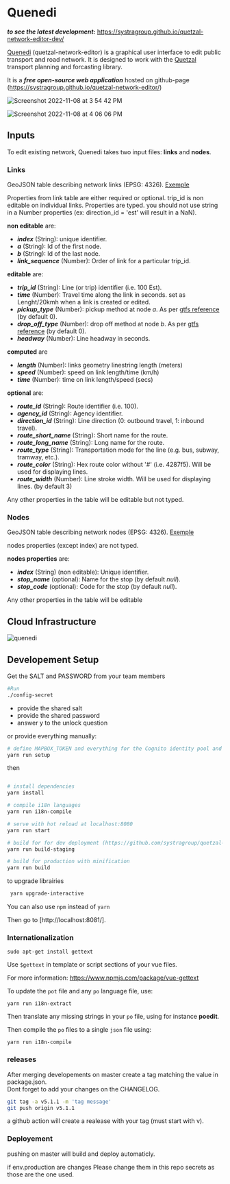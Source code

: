 # Quenedi

***to see the latest development:***
<https://systragroup.github.io/quetzal-network-editor-dev/>

[Quenedi](https://systragroup.github.io/quetzal-network-editor/) (quetzal-network-editor) is a graphical user interface to edit public transport and road network. It is designed to work with the [Quetzal](https://github.com/systragroup/quetzal) transport planning and forcasting library.  

It is a ***free open-source web application*** hosted on github-page (<https://systragroup.github.io/quetzal-network-editor/>)

![Screenshot 2022-11-08 at 3 54 42 PM](https://user-images.githubusercontent.com/79281989/200673287-fc06af70-03e1-4854-8099-7dcaf35d5c83.png)

![Screenshot 2022-11-08 at 4 06 06 PM](https://user-images.githubusercontent.com/79281989/200675384-31d7b65b-8a80-402c-8c0f-6ea0bdef884d.png)

## Inputs

To edit existing network, Quenedi takes two input files: **links** and **nodes**.

### Links

GeoJSON table describing network links (EPSG: 4326). [Exemple](static/links_exemple.geojson)

Properties from link table are either required or optional. trip_id is non editable on individual links.
Properties are typed. you should not use string in a Number properties (ex: direction_id = 'est' will result in a NaN).

**non editable** are:

- ***index*** (String): unique identifier.
- ***a*** (String): Id of the first node.
- ***b*** (String): Id of the last node.
- ***link_sequence*** (Number): Order of link for a particular trip_id.

**editable** are:

- ***trip_id*** (String): Line (or trip) identifier (i.e. 100 Est).
- ***time*** (Number): Travel time along the link in seconds. set as Lenght/20kmh when a link is created or edited.
- ***pickup_type*** (Number): pickup method at node *a*. As per [gtfs reference](https://developers.google.com/transit/gtfs/reference) (by default 0).
- ***drop_off_type*** (Number): drop off method at node *b*. As per [gtfs reference](https://developers.google.com/transit/gtfs/reference) (by default 0).
- ***headway*** (Number): Line headway in seconds.

**computed** are
- ***length*** (Number): links geometry linestring length (meters)
- ***speed*** (Number): speed on link length/time (km/h)
- ***time*** (Number): time on link length/speed (secs)

**optional** are:

- ***route_id*** (String): Route identifier (i.e. 100).
- ***agency_id*** (String): Agency identifier.
- ***direction_id*** (String): Line direction (0: outbound travel, 1: inbound travel).
- ***route_short_name*** (String): Short name for the route.
- ***route_long_name*** (String): Long name for the route.
- ***route_type*** (String): Transportation mode for the line (e.g. bus, subway, tramway, etc.).
- ***route_color*** (String): Hex route color without '#' (i.e. 4287f5). Will be used for displaying lines.
- ***route_width*** (Number): Line stroke width. Will be used for displaying lines. (by default 3)

Any other properties in the table will be editable but not typed.

### Nodes

GeoJSON table describing network nodes (EPSG: 4326). [Exemple](static/nodes_exemple.geojson)

nodes properties (except index) are not typed.

**nodes properties** are:

- ***index*** (String) (non editable): Unique identifier.
- ***stop_name*** (optional): Name for the stop (by default *null*).
- ***stop_code*** (optional): Code for the stop (by default *null*).

Any other properties in the table will be editable

## Cloud Infrastructure

![quenedi](https://github.com/systragroup/quetzal-network-editor/assets/79281989/933ccd46-9d69-4c95-bdb7-e1fc5c58a73d)

## Developement Setup

Get the SALT and PASSWORD from your team members

```sh
#Run
./config-secret
```

- provide the shared salt
- provide the shared password
- answer y to the unlock question

or provide everything manually:

```sh
# define MAPBOX_TOKEN and everything for the Cognito identity pool and identity provider
yarn run setup
```

then

```sh

# install dependencies
yarn install

# compile i18n languages
yarn run i18n-compile

# serve with hot reload at localhost:8080
yarn run start

# build for for dev deployment (https://github.com/systragroup/quetzal-network-editor-dev)
yarn run build-staging

# build for production with minification
yarn run build
```

to upgrade librairies

```sh
 yarn upgrade-interactive
```

You can also use `npm` instead of `yarn`

Then go to [http://localhost:8081/].



### Internationalization

```
sudo apt-get install gettext
```

Use `$gettext` in template or script sections of your vue files.

For more information: <https://www.npmjs.com/package/vue-gettext>

To update the `pot` file and any `po` language file, use:

```
yarn run i18n-extract
```

Then translate any missing strings in your `po` file, using for instance **poedit**.

Then compile the `po` files to a single `json` file using:

```
yarn run i18n-compile
```

### releases

After merging developements on master create a tag matching the value in package.json.<br>
Dont forget to add your changes on the CHANGELOG.
```bash
git tag -a v5.1.1 -m 'tag message'
git push origin v5.1.1
```

a github action will create a realease with your tag (must start with v). <br>

### Deployement

pushing on master will build and deploy automaticly.

if env.production are changes Please change them in this repo secrets as those are the one used.
